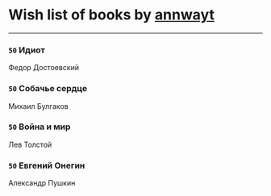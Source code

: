 # Wish list of books by [annwayt](http://vk.com/id31966279)
---

### `50` Идиот
Федор Достоевский

### `50` Собачье сердце
Михаил Булгаков

### `50` Война и мир
Лев Толстой

### `50` Евгений Онегин
Александр Пушкин

